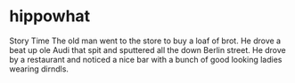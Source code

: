 # hippowhat
Story Time
The old man went to the store to buy a loaf of brot. He drove a beat up ole Audi that spit and sputtered all the 
down Berlin street. He drove by a restaurant and noticed a nice bar with a bunch of good looking ladies wearing dirndls. 
